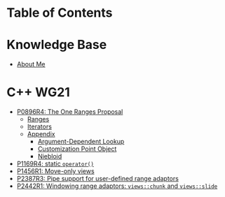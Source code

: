 # Table of Contents

# Knowledge Base

- [About Me](index.md)

# C++ WG21

- [P0896R4: The One Ranges Proposal](wg21/P0896R4/index.md)
  - [Ranges](wg21/P0896R4/ranges.md)
  - [Iterators]()
  - [Appendix]()
    - [Argument-Dependent Lookup](wg21/P0896R4/appendix/adl.md)
    - [Customization Point Object](wg21/P0896R4/appendix/cpo.md)
    - [Niebloid](wg21/P0896R4/appendix/niebloid.md)
- [P1169R4: static `operator()`](wg21/P1169R4.md)
- [P1456R1: Move-only views](wg21/P1456R1.md)
- [P2387R3: Pipe support for user-defined range adaptors](wg21/P2387R3.md)
- [P2442R1: Windowing range adaptors: `views::chunk` and `views::slide`](wg21/P2442R1.md)
